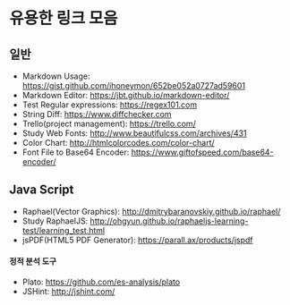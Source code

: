 # 유용한 링크 모음
## 일반
* Markdown Usage: https://gist.github.com/ihoneymon/652be052a0727ad59601
* Markdown Editor: https://jbt.github.io/markdown-editor/
* Test Regular expressions: https://regex101.com
* String Diff: https://www.diffchecker.com
* Trello(project management): https://trello.com/
* Study Web Fonts: http://www.beautifulcss.com/archives/431
* Color Chart: http://htmlcolorcodes.com/color-chart/
* Font File to Base64 Encoder: https://www.giftofspeed.com/base64-encoder/

## Java Script
* Raphael(Vector Graphics): http://dmitrybaranovskiy.github.io/raphael/
* Study RaphaelJS: http://ohgyun.github.io/raphaeljs-learning-test/learning_test.html
* jsPDF(HTML5 PDF Generator): https://parall.ax/products/jspdf

#### 정적 분석 도구
* Plato: https://github.com/es-analysis/plato
* JSHint: http://jshint.com/
